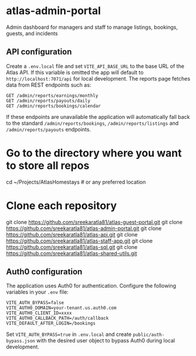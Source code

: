# atlas-admin-portal
Admin dashboard for managers and staff to manage listings, bookings, guests, and incidents

## API configuration

Create a `.env.local` file and set `VITE_API_BASE_URL` to the base URL of the Atlas API. If this variable is omitted the app will default to `http://localhost:7071/api` for local development. The reports page fetches data from REST endpoints such as:

```
GET /admin/reports/earnings/monthly
GET /admin/reports/payouts/daily
GET /admin/reports/bookings/calendar
```

If these endpoints are unavailable the application will automatically fall back
to the standard `/admin/reports/bookings`, `/admin/reports/listings` and
`/admin/reports/payouts` endpoints.

# Go to the directory where you want to store all repos
cd ~/Projects/AtlasHomestays  # or any preferred location

# Clone each repository
git clone https://github.com/sreekaratla81/atlas-guest-portal.git
git clone https://github.com/sreekaratla81/atlas-admin-portal.git
git clone https://github.com/sreekaratla81/atlas-api.git
git clone https://github.com/sreekaratla81/atlas-staff-app.git
git clone https://github.com/sreekaratla81/atlas-sql.git
git clone https://github.com/sreekaratla81/atlas-shared-utils.git

## Auth0 configuration

The application uses Auth0 for authentication. Configure the following variables in your `.env` file:

```
VITE_AUTH_BYPASS=false
VITE_AUTH0_DOMAIN=your-tenant.us.auth0.com
VITE_AUTH0_CLIENT_ID=xxxx
VITE_AUTH0_CALLBACK_PATH=/auth/callback
VITE_DEFAULT_AFTER_LOGIN=/bookings
```
Set `VITE_AUTH_BYPASS=true` in `.env.local` and create `public/auth-bypass.json`
with the desired user object to bypass Auth0 during local development.
